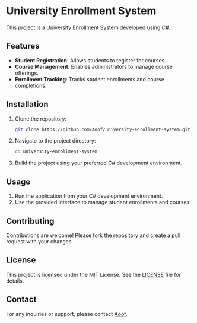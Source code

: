 # University Enrollment System

This project is a University Enrollment System developed using C#.

## Features

- **Student Registration**: Allows students to register for courses.
- **Course Management**: Enables administrators to manage course offerings.
- **Enrollment Tracking**: Tracks student enrollments and course completions.

## Installation

1. Clone the repository:
    ```sh
    git clone https://github.com/Aoof/university-enrollment-system.git
    ```
2. Navigate to the project directory:
    ```sh
    cd university-enrollment-system
    ```
3. Build the project using your preferred C# development environment.

## Usage

1. Run the application from your C# development environment.
2. Use the provided interface to manage student enrollments and courses.

## Contributing

Contributions are welcome! Please fork the repository and create a pull request with your changes.

## License

This project is licensed under the MIT License. See the [LICENSE](LICENSE) file for details.

## Contact

For any inquiries or support, please contact [Aoof](https://github.com/aoof).
